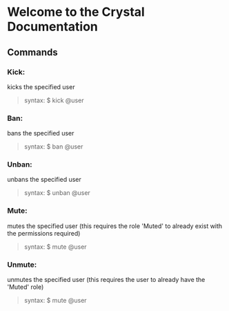 # Welcome to the Crystal Documentation

## Commands

### Kick:
kicks the specified user

>syntax:
>  $ kick @user

### Ban:
bans the specified user

>syntax:
>  $ ban @user

### Unban:
unbans the specified user

>syntax:
>  $ unban @user

### Mute:
mutes the specified user
(this requires the role 'Muted' to already exist with the permissions required)

>syntax:
>  $ mute @user

### Unmute:
unmutes the specified user
(this requires the user to already have the 'Muted' role)

>syntax:
>  $ mute @user

